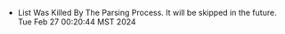 *  List Was Killed By The Parsing Process. It will be skipped in the future. Tue Feb 27 00:20:44 MST 2024
